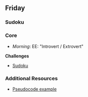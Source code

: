## Friday
### Sudoku

### Core

- _Morning_: EE: "Introvert / Extrovert"

**Challenges**

- [Sudoku](../../../../sudoku-challenge)

### Additional Resources

- [Pseudocode example](../resources/translate_to_pseudocode.rb)
